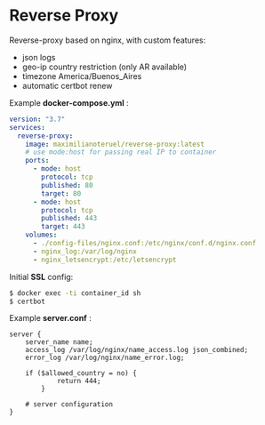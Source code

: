 # Reverse Proxy

Reverse-proxy based on nginx, with custom features:

- json logs
- geo-ip country restriction (only AR available)
- timezone America/Buenos_Aires
- automatic certbot renew

Example **docker-compose.yml** :

```yaml
version: "3.7"
services:
  reverse-proxy:
    image: maximilianoteruel/reverse-proxy:latest
    # use mode:host for passing real IP to container
    ports:
      - mode: host
        protocol: tcp
        published: 80
        target: 80
      - mode: host
        protocol: tcp
        published: 443
        target: 443
    volumes:
      - ./config-files/nginx.conf:/etc/nginx/conf.d/nginx.conf
      - nginx_log:/var/log/nginx
      - nginx_letsencrypt:/etc/letsencrypt
```

Initial **SSL** config:

```bash
$ docker exec -ti container_id sh
$ certbot
```

Example **server.conf** :

```nginx
server {
    server_name name;
    access_log /var/log/nginx/name_access.log json_combined;
    error_log /var/log/nginx/name_error.log;

    if ($allowed_country = no) {
            return 444;
        }

    # server configuration
}
```
